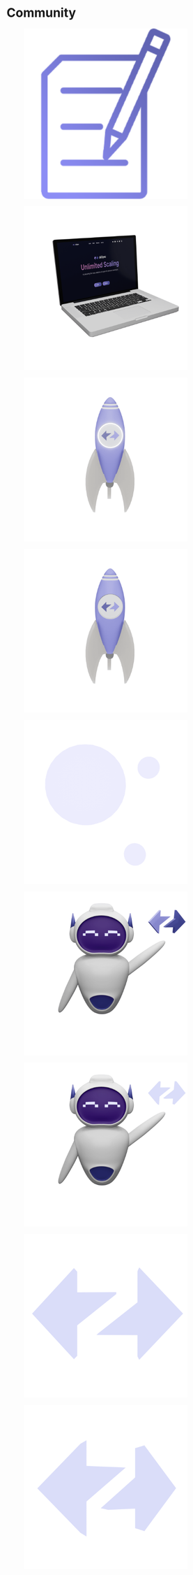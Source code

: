 # Community

<div>

<figure><img src="../../.gitbook/assets/Contract ZKSync (2).png" alt="" width="375"><figcaption></figcaption></figure>

 

<figure><img src="../../.gitbook/assets/Laptop (1).png" alt="" width="375"><figcaption></figcaption></figure>

</div>

<div>

<figure><img src="../../.gitbook/assets/Rocket Zk Emission.png" alt="" width="375"><figcaption></figcaption></figure>

 

<figure><img src="../../.gitbook/assets/Rocket Zk.png" alt="" width="375"><figcaption></figcaption></figure>

</div>

<div>

<figure><img src="../../.gitbook/assets/Spheres.png" alt="" width="375"><figcaption></figcaption></figure>

 

<figure><img src="../../.gitbook/assets/ZK Robot Without Emission.png" alt="" width="375"><figcaption></figcaption></figure>

</div>

<div>

<figure><img src="../../.gitbook/assets/ZK Robot.png" alt="" width="375"><figcaption></figcaption></figure>

 

<figure><img src="../../.gitbook/assets/Zk Sync Logo 01.png" alt="" width="375"><figcaption></figcaption></figure>

</div>

<figure><img src="../../.gitbook/assets/Zk Sync Logo.png" alt="" width="375"><figcaption></figcaption></figure>
